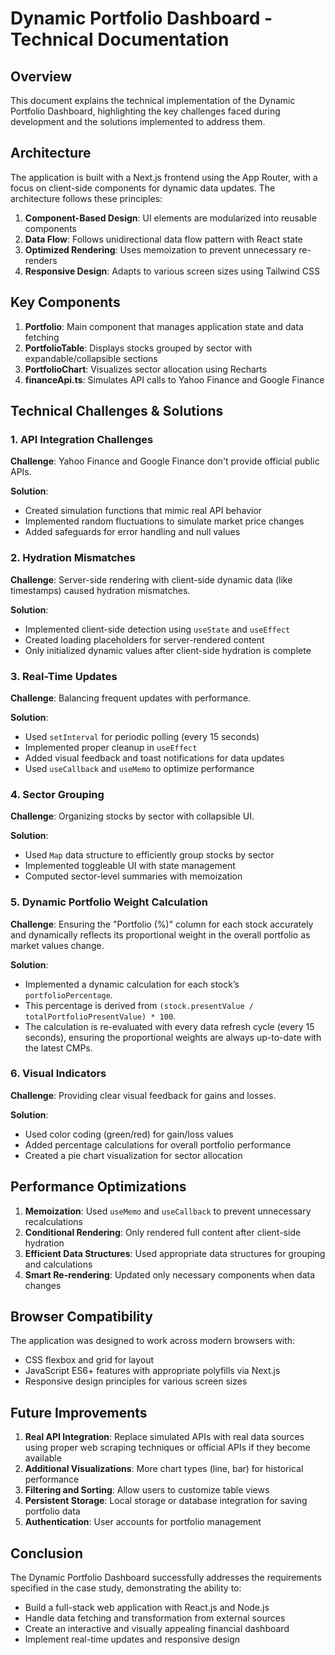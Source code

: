 # Dynamic Portfolio Dashboard - Technical Documentation

## Overview

This document explains the technical implementation of the Dynamic Portfolio Dashboard, highlighting the key challenges faced during development and the solutions implemented to address them.

## Architecture

The application is built with a Next.js frontend using the App Router, with a focus on client-side components for dynamic data updates. The architecture follows these principles:

1. **Component-Based Design**: UI elements are modularized into reusable components
2. **Data Flow**: Follows unidirectional data flow pattern with React state
3. **Optimized Rendering**: Uses memoization to prevent unnecessary re-renders
4. **Responsive Design**: Adapts to various screen sizes using Tailwind CSS

## Key Components

1. **Portfolio**: Main component that manages application state and data fetching
2. **PortfolioTable**: Displays stocks grouped by sector with expandable/collapsible sections
3. **PortfolioChart**: Visualizes sector allocation using Recharts
4. **financeApi.ts**: Simulates API calls to Yahoo Finance and Google Finance

## Technical Challenges & Solutions

### 1. API Integration Challenges

**Challenge**: Yahoo Finance and Google Finance don't provide official public APIs.

**Solution**:
- Created simulation functions that mimic real API behavior
- Implemented random fluctuations to simulate market price changes
- Added safeguards for error handling and null values

### 2. Hydration Mismatches

**Challenge**: Server-side rendering with client-side dynamic data (like timestamps) caused hydration mismatches.

**Solution**:
- Implemented client-side detection using `useState` and `useEffect`
- Created loading placeholders for server-rendered content
- Only initialized dynamic values after client-side hydration is complete

### 3. Real-Time Updates

**Challenge**: Balancing frequent updates with performance.

**Solution**:
- Used `setInterval` for periodic polling (every 15 seconds)
- Implemented proper cleanup in `useEffect`
- Added visual feedback and toast notifications for data updates
- Used `useCallback` and `useMemo` to optimize performance

### 4. Sector Grouping

**Challenge**: Organizing stocks by sector with collapsible UI.

**Solution**:
- Used `Map` data structure to efficiently group stocks by sector
- Implemented toggleable UI with state management
- Computed sector-level summaries with memoization

### 5. Dynamic Portfolio Weight Calculation

**Challenge**: Ensuring the "Portfolio (%)" column for each stock accurately and dynamically reflects its proportional weight in the overall portfolio as market values change.

**Solution**:
- Implemented a dynamic calculation for each stock’s `portfolioPercentage`.
- This percentage is derived from `(stock.presentValue / totalPortfolioPresentValue) * 100`.
- The calculation is re-evaluated with every data refresh cycle (every 15 seconds), ensuring the proportional weights are always up-to-date with the latest CMPs.

### 6. Visual Indicators

**Challenge**: Providing clear visual feedback for gains and losses.

**Solution**:
- Used color coding (green/red) for gain/loss values
- Added percentage calculations for overall portfolio performance
- Created a pie chart visualization for sector allocation

## Performance Optimizations

1. **Memoization**: Used `useMemo` and `useCallback` to prevent unnecessary recalculations
2. **Conditional Rendering**: Only rendered full content after client-side hydration
3. **Efficient Data Structures**: Used appropriate data structures for grouping and calculations
4. **Smart Re-rendering**: Updated only necessary components when data changes

## Browser Compatibility

The application was designed to work across modern browsers with:
- CSS flexbox and grid for layout
- JavaScript ES6+ features with appropriate polyfills via Next.js
- Responsive design principles for various screen sizes

## Future Improvements

1. **Real API Integration**: Replace simulated APIs with real data sources using proper web scraping techniques or official APIs if they become available
2. **Additional Visualizations**: More chart types (line, bar) for historical performance
3. **Filtering and Sorting**: Allow users to customize table views
4. **Persistent Storage**: Local storage or database integration for saving portfolio data
5. **Authentication**: User accounts for portfolio management

## Conclusion

The Dynamic Portfolio Dashboard successfully addresses the requirements specified in the case study, demonstrating the ability to:
- Build a full-stack web application with React.js and Node.js
- Handle data fetching and transformation from external sources
- Create an interactive and visually appealing financial dashboard
- Implement real-time updates and responsive design
